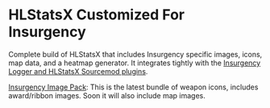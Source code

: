 # HLStatsX Customized For Insurgency
Complete build of HLStatsX that includes Insurgency specific images, icons, map data, and a heatmap generator. It integrates tightly with the [Insurgency Logger and HLStatsX Sourcemod plugins](https://github.com/jaredballou/insurgency-sourcemod).

[Insurgency Image Pack](http://stats.jballou.com/hlstatsimg/games/insurgency/images.zip): This is the latest bundle of weapon icons, includes award/ribbon images. Soon it will also include map images.
